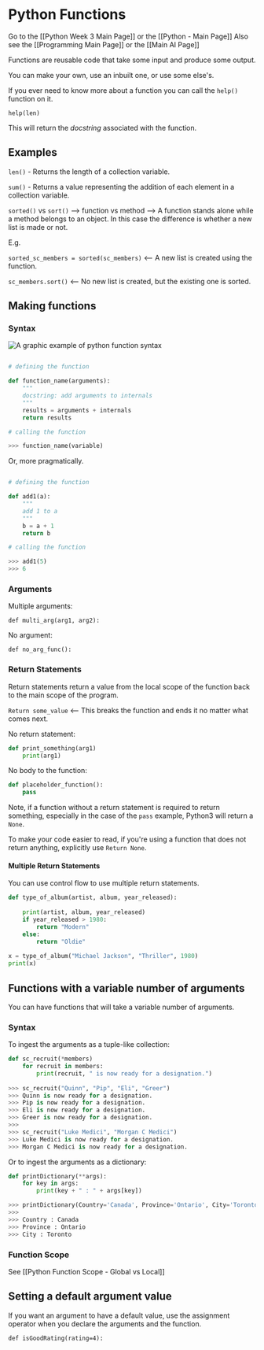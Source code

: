 # Python Functions

Go to the [[Python Week 3 Main Page]] or the [[Python - Main Page]]
Also see the [[Programming Main Page]] or the [[Main AI Page]]

Functions are reusable code that take some input and produce some output.

You can make your own, use an inbuilt one, or use some else's.

If you ever need to know more about a function you can call the `help()` function on it.

`help(len)`

This will return the _docstring_ associated with the function.

## Examples

`len()` - Returns the length of a collection variable.

`sum()` - Returns a value representing the addition of each element in a collection variable.

`sorted()` vs `sort()` --> function vs method --> A function stands alone while a method belongs to an object. In this case the difference is whether a new list is made or not.

E.g.

`sorted_sc_members = sorted(sc_members)` <-- A new list is created using the function.

`sc_members.sort()` <-- No new list is created, but the existing one is sorted.

## Making functions

### Syntax

![A graphic example of python function syntax](https://i.imgur.com/9z8uo2n.png)

```python

# defining the function

def function_name(arguments):
	"""
	docstring: add arguments to internals
	"""
	results = arguments + internals
	return results

# calling the function

>>> function_name(variable)

```

Or, more pragmatically.

```python

# defining the function

def add1(a):
	"""
	add 1 to a
	"""
	b = a + 1
	return b

# calling the function

>>> add1(5)
>>> 6

```

### Arguments

Multiple arguments:

`def multi_arg(arg1, arg2):`

No argument:

`def no_arg_func():`

### Return Statements

Return statements return a value from the local scope of the function back to the main scope of the program.

`Return some_value` <-- This breaks the function and ends it no matter what comes next.

No return statement:

```python
def print_something(arg1)
	print(arg1)
```

No body to the function:

```python
def placeholder_function():
	pass
```

Note, if a function without a return statement is required to return something, especially in the case of the `pass` example, Python3 will return a `None`.

To make your code easier to read, if you're using a function that does not return anything, explicitly use `Return None`.

#### Multiple Return Statements

You can use control flow to use multiple return statements.

```python
def type_of_album(artist, album, year_released):
    
    print(artist, album, year_released)
    if year_released > 1980:
        return "Modern"
    else:
        return "Oldie"
    
x = type_of_album("Michael Jackson", "Thriller", 1980)
print(x)
```

## Functions with a variable number of arguments

You can have functions that will take a variable number of arguments.

### Syntax

To ingest the arguments as a tuple-like collection:

```python
def sc_recruit(*members)
	for recruit in members:
		print(recruit, " is now ready for a designation.")
		
>>> sc_recruit("Quinn", "Pip", "Eli", "Greer")
>>> Quinn is now ready for a designation.
>>> Pip is now ready for a designation.
>>> Eli is now ready for a designation.
>>> Greer is now ready for a designation.
>>>
>>> sc_recruit("Luke Medici", "Morgan C Medici")
>>> Luke Medici is now ready for a designation.
>>> Morgan C Medici is now ready for a designation.
```

Or to ingest the arguments as a dictionary:

```python
def printDictionary(**args):
    for key in args:
        print(key + " : " + args[key])

>>> printDictionary(Country='Canada', Province='Ontario', City='Toronto')
>>>  
>>> Country : Canada
>>> Province : Ontario
>>> City : Toronto
```

### Function Scope

See [[Python Function Scope - Global vs Local]]

## Setting a default argument value

If you want an argument to have a default value, use the assignment operator when you declare the arguments and the function.

`def isGoodRating(rating=4):`